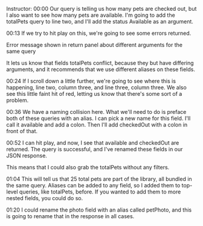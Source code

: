 Instructor: 00:00 Our query is telling us how many pets are checked out, but I also want to see how many pets are available. I'm going to add the totalPets query to line two, and I'll add the status Available as an argument.

00:13 If we try to hit play on this, we're going to see some errors returned.

Error message shown in return panel about different arguments for the same query

It lets us know that fields totalPets conflict, because they but have differing arguments, and it recommends that we use different aliases on these fields.

00:24 If I scroll down a little further, we're going to see where this is happening, line two, column three, and line three, column three. We also see this little faint hit of red, letting us know that there's some sort of a problem.

00:36 We have a naming collision here. What we'll need to do is preface both of these queries with an alias. I can pick a new name for this field. I'll call it available and add a colon. Then I'll add checkedOut with a colon in front of that.

00:52 I can hit play, and now, I see that available and checkedOut are returned. The query is successful, and I've renamed these fields in our JSON response.

This means that I could also grab the totalPets without any filters.

01:04 This will tell us that 25 total pets are part of the library, all bundled in the same query. Aliases can be added to any field, so I added them to top-level queries, like totalPets, before. If you wanted to add them to more nested fields, you could do so.

01:20 I could rename the photo field with an alias called petPhoto, and this is going to rename that in the response in all cases.
